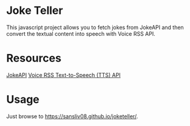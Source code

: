 # Joke Teller
This javascript project allows you to fetch jokes from JokeAPI and then convert the textual content into speech with Voice RSS API.

# Resources
[JokeAPI](https://sv443.net/jokeapi/v2/)
[Voice RSS Text-to-Speech (TTS) API](https://rapidapi.com/voicerss/api/text-to-speech-1)

# Usage
Just browse to https://sansliv08.github.io/joketeller/.
